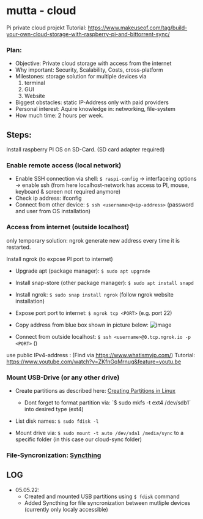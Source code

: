 # mutta - cloud
Pi private cloud projekt
Tutorial: https://www.makeuseof.com/tag/build-your-own-cloud-storage-with-raspberry-pi-and-bittorrent-sync/
### Plan:
  - Objective: Private cloud storage with access from the internet
  - Why important: Security, Scalability, Costs, cross-platform
  - Milestones: storage solution for multiple devices via
    1. terminal
    2. GUI
    3. Website
  - Biggest obstacles: static IP-Address only with paid providers
  - Personal interest: Aquire knowledge in: networking, file-system
  - How much time: 2 hours per week.

## Steps:

Install raspberry PI OS on SD-Card. (SD card adapter required)

### Enable remote access (local network)
  - Enable SSH connection via shell: `$ raspi-config` -> interfaceing options -> enable ssh
(from here localhost-network has access to PI, mouse, keyboard & screen not required anymore)
  - Check ip address: ifconfig
  - Connect from other device: `$ ssh <username>@<ip-address>` (password and user from OS installation)

### Access from internet (outside localhost)

only temporary solution: ngrok generate new address every time it is restarted.

Install ngrok (to expose PI port to internet)
  - Upgrade apt (package manager): `$ sudo apt upgrade`
  - Install snap-store (other package manager): `$ sudo apt install snapd`
  - Install ngrok: `$ sudo snap install ngrok` (follow ngrok website installation)
  - Expose port port to internet: `$ ngrok tcp <PORT>` (e.g. port 22)
  - Copy address from blue box shown in picture below:
    ![image](https://user-images.githubusercontent.com/50245942/164467902-21f77ce8-7265-4d1d-9384-e1f633a045e9.png)

  - Connect from outside localhost: `$ ssh <username>@0.tcp.ngrok.io -p <PORT>` (<Use>)

                                                                                      
use public IPv4-address : (Find via https://www.whatismyip.com/)
Tutorial: https://www.youtube.com/watch?v=ZKfnGqMrnug&feature=youtu.be

  
### Mount USB-Drive (or any other drive)
- Create partitions as described here: [Creating Partitions in Linux](https://phoenixnap.com/kb/linux-create-partition)
  - Dont forget to format partition via: ´$ sudo mkfs -t ext4 /dev/sdb1´ into desired type (ext4)

- List disk names: `$ sudo fdisk -l`
- Mount drive via: `$ sudo mount -t auto /dev/sda1 /media/sync` to a specific folder (in this case our cloud-sync folder)
  
### File-Syncronization: [Syncthing](https://syncthing.net/downloads/)
  
## LOG
  - 05.05.22: 
    - Created and mounted USB partitions using `$ fdisk` command 
    - Added Syncthing for file syncronization between mutliple devices (currently only localy accessible)                                                                          
